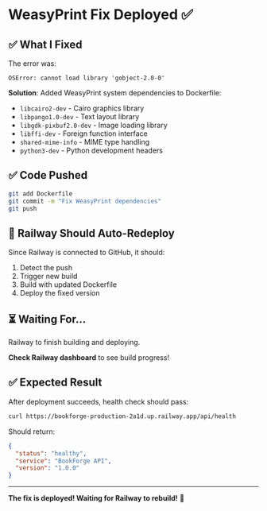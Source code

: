 # WeasyPrint Fix Deployed ✅

## ✅ What I Fixed

The error was:
```
OSError: cannot load library 'gobject-2.0-0'
```

**Solution**: Added WeasyPrint system dependencies to Dockerfile:
- `libcairo2-dev` - Cairo graphics library
- `libpango1.0-dev` - Text layout library  
- `libgdk-pixbuf2.0-dev` - Image loading library
- `libffi-dev` - Foreign function interface
- `shared-mime-info` - MIME type handling
- `python3-dev` - Python development headers

## ✅ Code Pushed

```bash
git add Dockerfile
git commit -m "Fix WeasyPrint dependencies"
git push
```

## 🔄 Railway Should Auto-Redeploy

Since Railway is connected to GitHub, it should:
1. Detect the push
2. Trigger new build
3. Build with updated Dockerfile
4. Deploy the fixed version

## ⏳ Waiting For...

Railway to finish building and deploying.

**Check Railway dashboard** to see build progress!

## ✅ Expected Result

After deployment succeeds, health check should pass:
```bash
curl https://bookforge-production-2a1d.up.railway.app/api/health
```

Should return:
```json
{
  "status": "healthy",
  "service": "BookForge API",
  "version": "1.0.0"
}
```

---

**The fix is deployed! Waiting for Railway to rebuild!** 🚀

